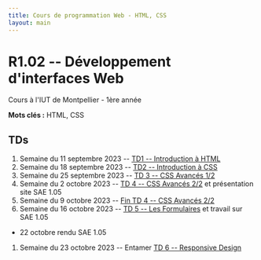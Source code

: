 ```yaml
---
title: Cours de programmation Web - HTML, CSS
layout: main
---
```


# R1.02 -- Développement d'interfaces Web
Cours à l'IUT de Montpellier - 1ère année

**Mots clés :** HTML, CSS

## TDs

1. Semaine du 11 septembre 2023 -- [TD1 -- Introduction à HTML](tutorials/tutorial1.html)
1. Semaine du 18 septembre 2023 -- [TD2 -- Introduction à CSS ](tutorials/tutorial2.html)
1. Semaine du 25 septembre 2023 -- [TD 3 -- CSS Avancés 1/2](tutorials/tutorial3.html)
1. Semaine du 2 octobre 2023 -- [TD 4 -- CSS Avancés 2/2](tutorials/tutorial4.html) et présentation site SAE 1.05  
1. Semaine du 9 octobre 2023 -- [ Fin TD 4 -- CSS Avancés 2/2](tutorials/tutorial4.html) 
1. Semaine du 16 octobre 2023 -- [TD 5 -- Les Formulaires](tutorials/tutorial5.html) et travail sur SAE 1.05
* 22 octobre rendu SAE 1.05 
1. Semaine du 23 octobre 2023 -- Entamer [TD 6 -- Responsive Design](tutorials/tutorial6.html)
<!--1. Semaine du 6 novembre 2023 -- Finir le [TD 6 -- Responsive Design](tutorials/tutorial6.html) et présentation site de la SAE 1.06-->
<!--1. Semaine du 27 novembre 2023 -- Interro et séance de travail sur la  SAE 1.06-->
<!--1. Semaine du 4 ou du 11 decembre 2023 -- Séance d'évaluation des sites de la SAE 1.06-->

<!--## Compléments optionnels-->
 
<!--1. [Coder des colonnes responsive à la Bootstrap](assets/tut5-complement.html)-->

<!--## Instructions pour les SAÉ
* [Consigne pour la SAÉ 1.05](SAE_105.html)
* [Consigne pour la SAÉ 1.06](SAE_106.html)

## Petite interrogation de CSS
* [Exemple et consignes](exempleTest.html)-->



